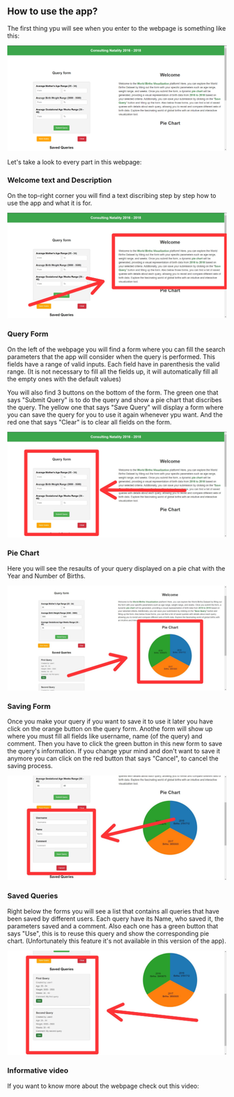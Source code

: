 ## How to use the app?

The first thing ypu will see when you enter to the webpage is something like this:

![Starting Point](images/starting.png)

Let's take a look to every part in this webpage:

### Welcome text and Description

On the top-right corner you will find a text discribing step by step how to use the app and what it is for.

![Welcome text and Description](images/welcomeText.jpeg)

### Query Form

On the left of the webpage you will find a form where you can fill the search parameters that the app will consider when the query is performed. This fields have a range of valid inputs. Each field have in parenthesis the valid range. (It is not necessary to fill all the fields up, it will automatically fill all the empty ones with the default values)

You will also find 3 buttons on the bottom of the form. The green one that says "Submit Query" is to do the query and show a pie chart that discribes the query. The yellow one that says "Save Query" will display a form where you can save the query for you to use it again whenever ypu want. And the red one that says "Clear" is to clear all fields on the form.

![Query Form](images/queryForm.jpeg)

### Pie Chart

Here you will see the resaults of your query displayed on a pie chat with the Year and Number of Births.

![Pie Chart](images/pieChart.jpeg)

### Saving Form

Once you make your query if you want to save it to use it later you have click on the orange button on the query form. Anothe form will show up where you must fill all fields like username, name (of the query) and comment. Then you have to click the green button in this new form to save the query's information. If you change ypur mind and don't want to save it anymore you can click on the red button that says "Cancel", to cancel the saving process.

![Saving Form](images/savingForm.jpeg)

### Saved Queries

Right below the forms you will see a list that contains all queries that have been saved by different users. Each query have its Name, who saved it, the parameters saved and a comment. Also each one has a green button that says "Use", this is to reuse this query and show the corresponding pie chart. (Unfortunately this feature it's not available in this version of the app).

![Saved Queries](images/savedQueries.jpeg)


### Informative video

If you want to know more about the webpage check out this video: